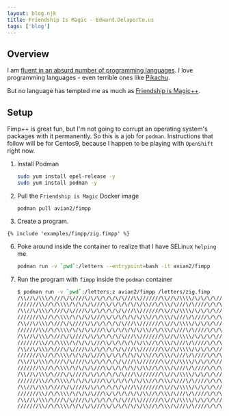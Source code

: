```yaml
---
layout: blog.njk
title: Friendship Is Magic - Edward.Delaporte.us
tags: ['blog']
---
```


## Overview

I am [fluent in an absurd number of programming languages](/me/code).
I love programming languages - even terrible ones like [Pikachu](/pikachu).

But no language has tempted me as much as [Friendship is Magic++](https://github.com/avian2/fimpp).

## Setup

Fimp++ is great fun, but I'm not going to corrupt an operating system's packages with it permanently.
So this is a job for `podman`.
Instructions that follow will be for Centos9, because I happen to be playing with `OpenShift` right now.

1. Install Podman

	```sh
	sudo yum install epel-release -y
	sudo yum install podman -y
	```

2. Pull the `Friendship is Magic` Docker image

	`podman pull avian2/fimpp`

3. Create a program.

```
{% include 'examples/fimpp/zig.fimpp' %}
```

6. Poke around inside the container to realize that I have SELinux `helping` me.


	```sh
	podman run -v `pwd`:/letters --entrypoint=bash -it avian2/fimpp
	```

7. Run the program with `fimpp` inside the `podman` container


	```sh
	$ podman run -v `pwd`:/letters:z avian2/fimpp /letters/zig.fimp
	/\\//\/\\\/\///\/\////\/\/\/\/\/\/\///\\///////\\//\/\\\\/\/\/\/\///\\/\/\/\/\/\/\\//\/\\\/\///\/\////\/\/\/\/\/\/\///\\
	///////\\//\/\\\\/\/\/\/\///\\/\/\/\/\/\/\\//\/\\\/\///\/\////\/\/\/\/\/\/\///\\/\\//\/\\\/\///\/\////\/\/\/\/\/\/\///\\
	/\\//\/\\\/\///\/\////\/\/\/\/\/\/\///\\///////\\//\/\\\\/\/\/\/\///\\/\/\/\/\/\/\\//\/\\\/\///\/\////\/\/\/\/\/\/\///\\
	///////\\//\/\\\\/\/\/\/\///\\/\/\/\/\/\/\\//\/\\\/\///\/\////\/\/\/\/\/\/\///\\/\\//\/\\\/\///\/\////\/\/\/\/\/\/\///\\
	/\\//\/\\\/\///\/\////\/\/\/\/\/\/\///\\///////\\//\/\\\\/\/\/\/\///\\/\/\/\/\/\/\\//\/\\\/\///\/\////\/\/\/\/\/\/\///\\
	///////\\//\/\\\\/\/\/\/\///\\/\/\/\/\/\/\\//\/\\\/\///\/\////\/\/\/\/\/\/\///\\/\\//\/\\\/\///\/\////\/\/\/\/\/\/\///\\
	/\\//\/\\\/\///\/\////\/\/\/\/\/\/\///\\///////\\//\/\\\\/\/\/\/\///\\/\/\/\/\/\/\\//\/\\\/\///\/\////\/\/\/\/\/\/\///\\
	///////\\//\/\\\\/\/\/\/\///\\/\/\/\/\/\/\\//\/\\\/\///\/\////\/\/\/\/\/\/\///\\/\\//\/\\\/\///\/\////\/\/\/\/\/\/\///\\
	/\\//\/\\\/\///\/\////\/\/\/\/\/\/\///\\///////\\//\/\\\\/\/\/\/\///\\/\/\/\/\/\/\\//\/\\\/\///\/\////\/\/\/\/\/\/\///\\
	///////\\//\/\\\\/\/\/\/\///\\/\/\/\/\/\/\\//\/\\\/\///\/\////\/\/\/\/\/\/\///\\/\\//\/\\\/\///\/\////\/\/\/\/\/\/\///\\
	/\\//\/\\\/\///\/\////\/\/\/\/\/\/\///\\///////\\//\/\\\\/\/\/\/\///\\/\/\/\/\/\/\\//\/\\\/\///\/\////\/\/\/\/\/\/\///\\
	///////\\//\/\\\\/\/\/\/\///\\/\/\/\/\/\/\\//\/\\\/\///\/\////\/\/\/\/\/\/\///\\/\\//\/\\\/\///\/\////\/\/\/\/\/\/\///\\
	/\\//\/\\\/\///\/\////\/\/\/\/\/\/\///\\///////\\//\/\\\\/\/\/\/\///\\/\/\/\/\/\/\\//\/\\\/\///\/\////\/\/\/\/\/\/\///\\
	///////\\//\/\\\\/\/\/\/\///\\/\/\/\/\/\/\\//\/\\\/\///\/\////\/\/\/\/\/\/\///\\/\\//\/\\\/\///\/\////\/\/\/\/\/\/\///\\
	/\\//\/\\\/\///\/\////\/\/\/\/\/\/\///\\///////\\//\/\\\\/\/\/\/\///\\/\/\/\/\/\/\\//\/\\\/\///\/\////\/\/\/\/\/\/\///\\
	///////\\//\/\\\\/\/\/\/\///\\/\/\/\/\/\/\\//\/\\\/\///\/\////\/\/\/\/\/\/\///\\/\\//\/\\\/\///\/\////\/\/\/\/\/\/\///\\
	/\\//\/\\\/\///\/\////\/\/\/\/\/\/\///\\///////\\//\/\\\\/\/\/\/\///\\/\/\/\/\/\/\\//\/\\\/\///\/\////\/\/\/\/\/\/\///\\
	///////\\//\/\\\\/\/\/\/\///\\/\/\/\/\/\/\\//\/\\\/\///\/\////\/\/\/\/\/\/\///\\/\\//\/\\\/\///\/\////\/\/\/\/\/\/\///\\
	```
